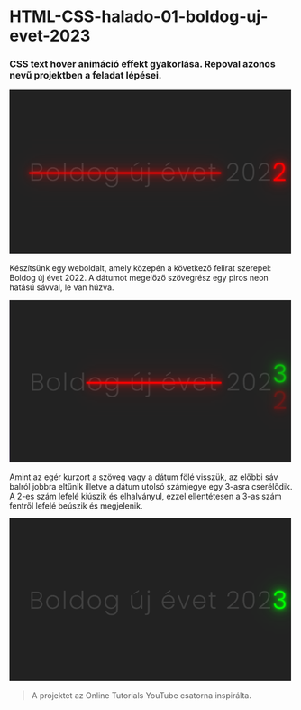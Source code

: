 # HTML-CSS-halado-01-boldog-uj-evet-2023

<h3>
CSS text hover animáció effekt gyakorlása. Repoval azonos nevű projektben a feladat lépései.
</h3>

<img style="text-align: center;" width="500px" alt="alap állapot" src="https://raw.githubusercontent.com/tgellai/HTML-CSS-halado-01-boldog-uj-evet-2023/main/sources/html-css-boldog-uj-evet-1.png" />

<p>
Készítsünk egy weboldalt, amely közepén a következő felirat szerepel:
Boldog új évet 2022. A dátumot megelőző szövegrész egy piros neon hatású sávval, le van húzva.
</p>

<img width="500px" alt="áttűnés közben" src="https://raw.githubusercontent.com/tgellai/HTML-CSS-halado-01-boldog-uj-evet-2023/main/sources/html-css-boldog-uj-evet-2.png" />

<p>
Amint az egér kurzort a szöveg vagy a dátum fölé visszük, az előbbi sáv balról jobbra eltűnik
illetve a dátum utolsó számjegye egy 3-asra cserélődik.
A 2-es szám lefelé kiúszik és elhalványul, ezzel ellentétesen a 3-as szám fentről lefelé beúszik és megjelenik.
</p>

<img width="500px" alt="áttűnés után" src="https://raw.githubusercontent.com/tgellai/HTML-CSS-halado-01-boldog-uj-evet-2023/main/sources/html-css-boldog-uj-evet-3.png" />


> A projektet az Online Tutorials YouTube csatorna inspirálta.
